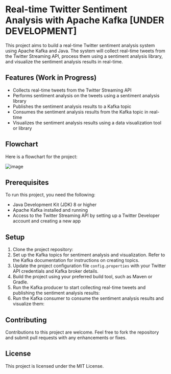 # Real-time Twitter Sentiment Analysis with Apache Kafka [UNDER DEVELOPMENT]

This project aims to build a real-time Twitter sentiment analysis system using Apache Kafka and Java. The system will collect real-time tweets from the Twitter Streaming API, process them using a sentiment analysis library, and visualize the sentiment analysis results in real-time.

## Features (Work in Progress)

- Collects real-time tweets from the Twitter Streaming API
- Performs sentiment analysis on the tweets using a sentiment analysis library
- Publishes the sentiment analysis results to a Kafka topic
- Consumes the sentiment analysis results from the Kafka topic in real-time
- Visualizes the sentiment analysis results using a data visualization tool or library

## Flowchart

Here is a flowchart for the project:

![image](https://github.com/Taijasi-Kaveri/-Real-time-Twitter-Sentiment-Analysis/assets/52359546/b06fceef-63d8-47fd-a3ee-02f75e155f1f)

## Prerequisites

To run this project, you need the following:

- Java Development Kit (JDK) 8 or higher
- Apache Kafka installed and running
- Access to the Twitter Streaming API by setting up a Twitter Developer account and creating a new app

## Setup

1. Clone the project repository:
2. Set up the Kafka topics for sentiment analysis and visualization. Refer to the Kafka documentation for instructions on creating topics.
3. Update the project configuration file `config.properties` with your Twitter API credentials and Kafka broker details.
4. Build the project using your preferred build tool, such as Maven or Gradle.
5. Run the Kafka producer to start collecting real-time tweets and publishing the sentiment analysis results:
6. Run the Kafka consumer to consume the sentiment analysis results and visualize them:


## Contributing
Contributions to this project are welcome. Feel free to fork the repository and submit pull requests with any enhancements or fixes.

## License
This project is licensed under the MIT License.






